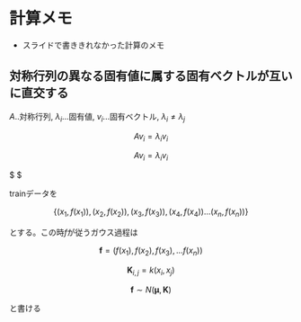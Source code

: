 # 計算メモ
- スライドで書ききれなかった計算のメモ

## 対称行列の異なる固有値に属する固有ベクトルが互いに直交する
$A$..対称行列, $λ_{i}$...固有値, $v_{i}$...固有ベクトル, $λ_i \neq λ_j$

$$ Av_i = λ_iv_i $$

$$ Av_i = λ_iv_i $$


$  $

trainデータを

$$ \{(x_1, f(x_1)),(x_2, f(x_2)),(x_3, f(x_3)),(x_4, f(x_4))...(x_n, f(x_n)) \} $$

とする。この時$f$が従うガウス過程は

$$ \bm f = (f(x_1),f(x_2),f(x_3),...f(x_n) ) $$

$$ \bm K_{i,j} = k(x_i,x_j) $$

$$ \bm f \sim \mathit N( \bm \mu, \bm K) $$

と書ける